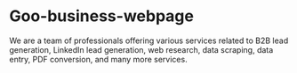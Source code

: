 # Goo-business-webpage
We are a team of professionals offering various services related to B2B lead generation, LinkedIn lead generation, web research, data scraping, data entry, PDF conversion, and many more services.
